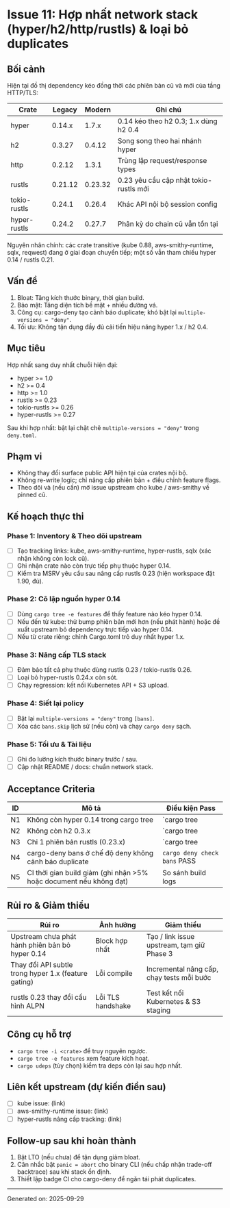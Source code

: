 # Issue 11: Hợp nhất network stack (hyper/h2/http/rustls) & loại bỏ duplicates

## Bối cảnh
Hiện tại đồ thị dependency kéo đồng thời các phiên bản cũ và mới của tầng HTTP/TLS:

| Crate | Legacy | Modern | Ghi chú |
|-------|--------|--------|--------|
| hyper | 0.14.x | 1.7.x | 0.14 kéo theo h2 0.3; 1.x dùng h2 0.4 |
| h2 | 0.3.27 | 0.4.12 | Song song theo hai nhánh hyper |
| http | 0.2.12 | 1.3.1 | Trùng lặp request/response types |
| rustls | 0.21.12 | 0.23.32 | 0.23 yêu cầu cập nhật tokio-rustls mới |
| tokio-rustls | 0.24.1 | 0.26.4 | Khác API nội bộ session config |
| hyper-rustls | 0.24.2 | 0.27.7 | Phân kỳ do chain cũ vẫn tồn tại |

Nguyên nhân chính: các crate transitive (kube 0.88, aws-smithy-runtime, sqlx, reqwest) đang ở giai đoạn chuyển tiếp; một số vẫn tham chiếu hyper 0.14 / rustls 0.21.

## Vấn đề
1. Bloat: Tăng kích thước binary, thời gian build.
2. Bảo mật: Tăng diện tích bề mặt + nhiều đường vá.
3. Công cụ: cargo-deny tạo cảnh báo duplicate; khó bật lại `multiple-versions = "deny"`.
4. Tối ưu: Không tận dụng đầy đủ cải tiến hiệu năng hyper 1.x / h2 0.4.

## Mục tiêu
Hợp nhất sang duy nhất chuỗi hiện đại:
- hyper >= 1.0
- h2 >= 0.4
- http >= 1.0
- rustls >= 0.23
- tokio-rustls >= 0.26
- hyper-rustls >= 0.27

Sau khi hợp nhất: bật lại chặt chẽ `multiple-versions = "deny"` trong `deny.toml`.

## Phạm vi
- Không thay đổi surface public API hiện tại của crates nội bộ.
- Không re-write logic; chỉ nâng cấp phiên bản + điều chỉnh feature flags.
- Theo dõi và (nếu cần) mở issue upstream cho kube / aws-smithy về pinned cũ.

## Kế hoạch thực thi
### Phase 1: Inventory & Theo dõi upstream
- [ ] Tạo tracking links: kube, aws-smithy-runtime, hyper-rustls, sqlx (xác nhận không còn lock cũ).
- [ ] Ghi nhận crate nào còn trực tiếp phụ thuộc hyper 0.14.
- [ ] Kiểm tra MSRV yêu cầu sau nâng cấp rustls 0.23 (hiện workspace đặt 1.90, đủ).

### Phase 2: Cô lập nguồn hyper 0.14
- [ ] Dùng `cargo tree -e features` để thấy feature nào kéo hyper 0.14.
- [ ] Nếu đến từ kube: thử bump phiên bản mới hơn (nếu phát hành) hoặc đề xuất upstream bỏ dependency trực tiếp vào hyper 0.14.
- [ ] Nếu từ crate riêng: chỉnh Cargo.toml trỏ duy nhất hyper 1.x.

### Phase 3: Nâng cấp TLS stack
- [ ] Đảm bảo tất cả phụ thuộc dùng rustls 0.23 / tokio-rustls 0.26.
- [ ] Loại bỏ hyper-rustls 0.24.x còn sót.
- [ ] Chạy regression: kết nối Kubernetes API + S3 upload.

### Phase 4: Siết lại policy
- [ ] Bật lại `multiple-versions = "deny"` trong `[bans]`.
- [ ] Xóa các `bans.skip` lịch sử (nếu còn) và chạy `cargo deny` sạch.

### Phase 5: Tối ưu & Tài liệu
- [ ] Ghi đo lường kích thước binary trước / sau.
- [ ] Cập nhật README / docs: chuẩn network stack.

## Acceptance Criteria
| ID | Mô tả | Điều kiện Pass |
|----|-------|----------------|
| N1 | Không còn hyper 0.14 trong cargo tree | `cargo tree | grep "hyper v0.14"` rỗng |
| N2 | Không còn h2 0.3.x | `cargo tree | grep "h2 v0.3"` rỗng |
| N3 | Chỉ 1 phiên bản rustls (0.23.x) | `cargo tree | grep "rustls v0.21"` rỗng |
| N4 | cargo-deny bans ở chế độ deny không cảnh báo duplicate | `cargo deny check bans` PASS |
| N5 | CI thời gian build giảm (ghi nhận >5% hoặc document nếu không đạt) | So sánh build logs |

## Rủi ro & Giảm thiểu
| Rủi ro | Ảnh hưởng | Giảm thiểu |
|--------|-----------|-----------|
| Upstream chưa phát hành phiên bản bỏ hyper 0.14 | Block hợp nhất | Tạo / link issue upstream, tạm giữ Phase 3 |
| Thay đổi API subtle trong hyper 1.x (feature gating) | Lỗi compile | Incremental nâng cấp, chạy tests mỗi bước |
| rustls 0.23 thay đổi cấu hình ALPN | Lỗi TLS handshake | Test kết nối Kubernetes & S3 staging |

## Công cụ hỗ trợ
- `cargo tree -i <crate>` để truy nguyên ngược.
- `cargo tree -e features` xem feature kích hoạt.
- `cargo udeps` (tùy chọn) kiểm tra deps còn lại sau hợp nhất.

## Liên kết upstream (dự kiến điền sau)
- [ ] kube issue: (link)
- [ ] aws-smithy-runtime issue: (link)
- [ ] hyper-rustls nâng cấp tracking: (link)

## Follow-up sau khi hoàn thành
1. Bật LTO (nếu chưa) để tận dụng giảm bloat.
2. Cân nhắc bật `panic = abort` cho binary CLI (nếu chấp nhận trade-off backtrace) sau khi stack ổn định.
3. Thiết lập badge CI cho cargo-deny để ngăn tái phát duplicates.

---
Generated on: 2025-09-29
